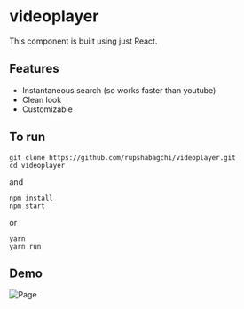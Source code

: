 # videoplayer

This component is built using just React.


## Features

* Instantaneous search (so works faster than youtube)
* Clean look
* Customizable

## To run

```
git clone https://github.com/rupshabagchi/videoplayer.git
cd videoplayer
```

and

```
npm install
npm start
```
or

```
yarn
yarn run
```


## Demo

![Page](https://github.com/rupshabagchi/videoplayer/blob/master/demo.png)
